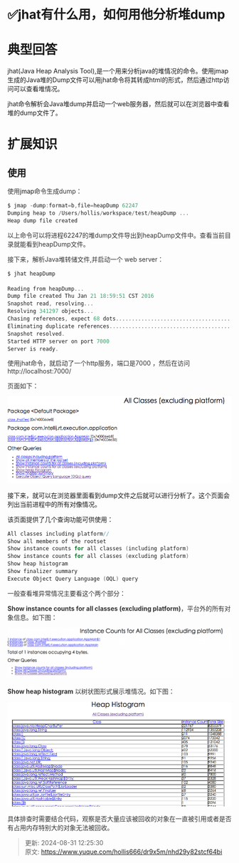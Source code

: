 # ✅jhat有什么用，如何用他分析堆dump

# 典型回答


jhat(Java Heap Analysis Tool),是一个用来分析java的堆情况的命令。使用jmap生成的Java堆的Dump文件可以用jhat命令将其转成html的形式，然后通过http访问可以查看堆情况。



jhat命令解析会Java堆dump并启动一个web服务器，然后就可以在浏览器中查看堆的dump文件了。



# 扩展知识


## 使用


<font style="color:rgb(51, 51, 51);">使用</font>jmap<font style="color:rgb(51, 51, 51);">命令生成dump：</font>

<font style="color:rgb(51, 51, 51);"></font>

```c
$ jmap -dump:format=b,file=heapDump 62247
Dumping heap to /Users/hollis/workspace/test/heapDump ...
Heap dump file created
```



<font style="color:rgb(51, 51, 51);">以上命令可以将进程62247的堆dump文件导出到heapDump文件中。查看当前目录就能看到heapDump文件。</font>

<font style="color:rgb(51, 51, 51);"></font>

<font style="color:rgb(51, 51, 51);">接下来，解析Java堆转储文件,并启动一个 web server：</font>

<font style="color:rgb(51, 51, 51);"></font>

```c
$ jhat heapDump

Reading from heapDump...
Dump file created Thu Jan 21 18:59:51 CST 2016
Snapshot read, resolving...
Resolving 341297 objects...
Chasing references, expect 68 dots....................................................................
Eliminating duplicate references....................................................................
Snapshot resolved.
Started HTTP server on port 7000
Server is ready.
```



<font style="color:rgb(51, 51, 51);">使用jhat命令，就启动了一个http服务，端口是7000 ，然后在访问http://localhost:7000/</font>

<font style="color:rgb(51, 51, 51);">页面如下：</font>

![1696856886268-0af6bd97-9507-4900-972b-48f25f7e4302.png](./img/47lqywI69MNXDwEw/1696856886268-0af6bd97-9507-4900-972b-48f25f7e4302-079383.png)



接下来，就可以在浏览器里面看到dump文件之后就可以进行分析了。这个页面会列出当前进程中的所有对像情况。



该页面提供了几个查询功能可供使用：



```c
All classes including platform//
Show all members of the rootset
Show instance counts for all classes (including platform)
Show instance counts for all classes (excluding platform)
Show heap histogram
Show finalizer summary
Execute Object Query Language (OQL) query
```



<font style="color:rgb(51, 51, 51);">一般查看堆异常情况主要看这个两个部分：</font>

**<font style="color:rgb(51, 51, 51);">Show instance counts for all classes (excluding platform)</font>**<font style="color:rgb(51, 51, 51);">，平台外的所有对象信息。如下图：</font>

![1696856921301-88ef08f2-5d89-4424-bf15-0b1dbdd9857a.png](./img/47lqywI69MNXDwEw/1696856921301-88ef08f2-5d89-4424-bf15-0b1dbdd9857a-272269.png)

**<font style="color:rgb(51, 51, 51);">Show heap histogram</font>**<font style="color:rgb(51, 51, 51);"> </font><font style="color:rgb(51, 51, 51);">以树状图形式展示堆情况。如下图：</font>

![1696856921573-1ea1be3a-4149-4208-bbfd-11cbacb2a3c5.png](./img/47lqywI69MNXDwEw/1696856921573-1ea1be3a-4149-4208-bbfd-11cbacb2a3c5-222323.png)

<font style="color:rgb(51, 51, 51);">具体排查时需要结合代码，观察是否大量应该被回收的对象在一直被引用或者是否有占用内存特别大的对象无法被回收。</font>



> 更新: 2024-08-31 12:25:30  
> 原文: <https://www.yuque.com/hollis666/dr9x5m/nhd29y82stcf64bi>